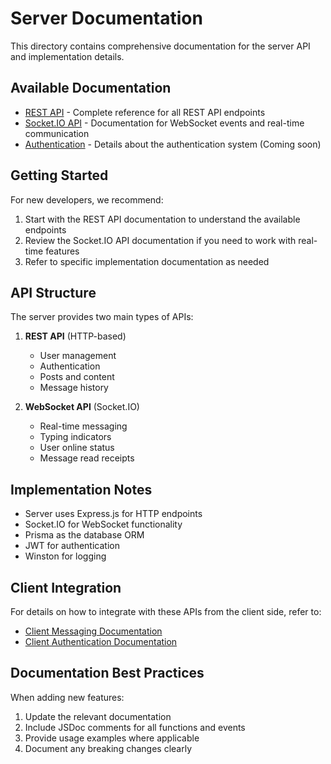 # Server Documentation

This directory contains comprehensive documentation for the server API and implementation details.

## Available Documentation

- [REST API](./api.md) - Complete reference for all REST API endpoints
- [Socket.IO API](./socketAPI.md) - Documentation for WebSocket events and real-time communication
- [Authentication](./auth.md) - Details about the authentication system (Coming soon)

## Getting Started

For new developers, we recommend:

1. Start with the REST API documentation to understand the available endpoints
2. Review the Socket.IO API documentation if you need to work with real-time features
3. Refer to specific implementation documentation as needed

## API Structure

The server provides two main types of APIs:

1. **REST API** (HTTP-based)
   - User management
   - Authentication
   - Posts and content
   - Message history

2. **WebSocket API** (Socket.IO)
   - Real-time messaging
   - Typing indicators
   - User online status
   - Message read receipts

## Implementation Notes

- Server uses Express.js for HTTP endpoints
- Socket.IO for WebSocket functionality
- Prisma as the database ORM
- JWT for authentication
- Winston for logging

## Client Integration

For details on how to integrate with these APIs from the client side, refer to:

- [Client Messaging Documentation](../../client/docs/messaging.md)
- [Client Authentication Documentation](../../client/docs/auth.md)

## Documentation Best Practices

When adding new features:

1. Update the relevant documentation
2. Include JSDoc comments for all functions and events
3. Provide usage examples where applicable
4. Document any breaking changes clearly 
